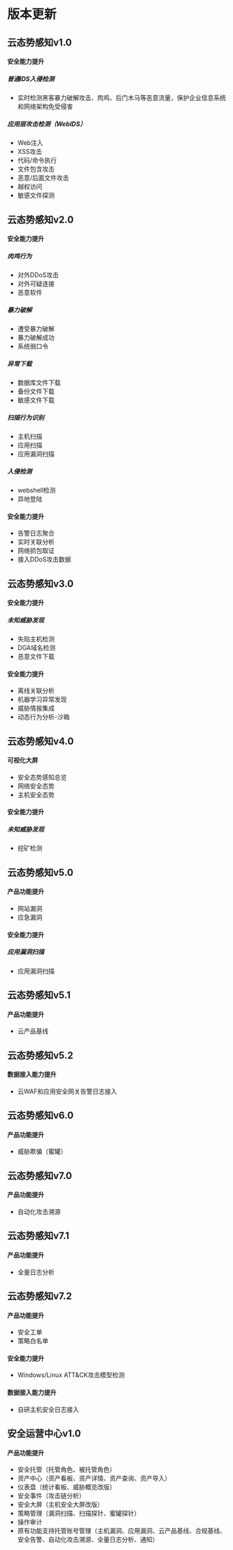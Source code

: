 # 版本更新

## 云态势感知v1.0

#### 安全能力提升

##### 普通IDS入侵检测

* 实时检测黑客暴力破解攻击、肉鸡、后门木马等恶意流量，保护企业信息系统和网络架构免受侵害 

##### 应用层攻击检测（WebIDS） 

* Web注入
* XSS攻击
* 代码/命令执行
* 文件包含攻击
* 恶意/后面文件攻击
* 越权访问
* 敏感文件探测

## 云态势感知v2.0

#### 安全能力提升

##### 肉鸡行为

* 对外DDoS攻击
* 对外可疑连接
* 恶意软件

##### 暴力破解

* 遭受暴力破解 
* 暴力破解成功
* 系统弱口令

##### 异常下载

* 数据库文件下载 
* 备份文件下载
* 敏感文件下载

##### 扫描行为识别

* 主机扫描
* 应用扫描
* 应用漏洞扫描

##### 入侵检测
* webshell检测
* 异地登陆


#### 安全能力提升 

* 告警日志聚合 
* 实时关联分析
* 网络抓包取证
* 接入DDoS攻击数据 

## 云态势感知v3.0

#### 安全能力提升

##### 未知威胁发现

* 失陷主机检测
* DGA域名检测
* 恶意文件下载

#### 安全能力提升

* 离线关联分析
* 机器学习异常发现
* 威胁情报集成
* 动态行为分析-沙箱

## 云态势感知v4.0

#### 可视化大屏

* 安全态势感知总览
* 网络安全态势
* 主机安全态势

#### 安全能力提升

##### 未知威胁发现

* 挖矿检测


## 云态势感知v5.0

#### 产品功能提升

* 网站漏洞
* 应急漏洞


#### 安全能力提升

##### 应用漏洞扫描

* 应用漏洞扫描


## 云态势感知v5.1

#### 产品功能提升

* 云产品基线


## 云态势感知v5.2

#### 数据接入能力提升

* 云WAF和应用安全网关告警日志接入


## 云态势感知v6.0

#### 产品功能提升

* 威胁欺骗（蜜罐）


## 云态势感知v7.0

#### 产品功能提升

* 自动化攻击溯源


## 云态势感知v7.1

#### 产品功能提升

* 全量日志分析


## 云态势感知v7.2

#### 产品功能提升

* 安全工单
* 策略白名单

#### 安全能力提升

* Windows/Linux ATT&CK攻击模型检测

#### 数据接入能力提升

* 自研主机安全日志接入


## 安全运营中心v1.0

#### 产品功能提升

* 安全托管（托管角色、被托管角色）
* 资产中心（资产看板、资产详情、资产查询、资产导入）
* 仪表盘（统计看板、威胁概览改版）
* 安全事件（攻击链分析）
* 安全大屏（主机安全大屏改版）
* 策略管理（漏洞扫描、扫描探针、蜜罐探针）
* 操作审计
* 原有功能支持托管账号管理（主机漏洞、应用漏洞、云产品基线、合规基线、安全告警、自动化攻击溯源、全量日志分析、通知）
